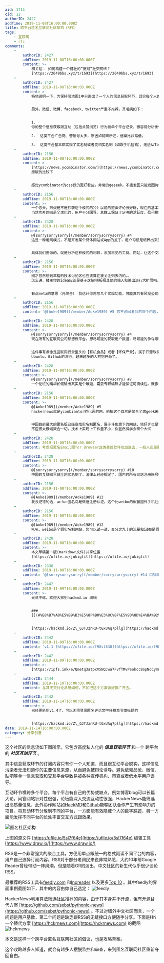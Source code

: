 ```yaml
---
aid: 1715
cid: 12
authorID: 2427
addTime: 2019-11-08T16:00:00.000Z
title: 跨平台匿名互联网社区架构（RFC）
tags:
    - 互联网
    - rfc
comments:
    -
        authorID: 2427
        addTime: 2019-11-08T16:00:00.000Z
        content: >-
            相关贴： 如何构建一个健壮的“反贼”社交网络？
            [https://2049bbs.xyz/t/1693](https://2049bbs.xyz/t/1693)
    -
        authorID: 2427
        addTime: 2019-11-08T16:00:00.000Z
        content: >-
            特地说明一下，为保持简洁图1中只画出了一个人的信息获取环节，其实每个人的信息获取环节都类似，当然每个人根据其能力有其他信息获取方式。厉害的程序员甚至能为自己开发专用的网络爬虫自动抓取各种平台有意思的内容，但对于一般人来说，RSS阅读器已经能大大提高效率，保证信息来源的多样性和权威性。


            另外，微信、微博、facebook、twitter严重不推荐，其毛病如下：


            1. 
            你的整个信息获取跟互动（包括点赞浏览）行为被单个平台记录，很容易分析出你的偏好、特点、活动规律，这些特点被广告商、营销号、官方宣传机构、网络水军利用操纵你、诱导你、预测你，非常危险⚠️。

            2.  这类平台广告商、营销号太多，原因如前面所述，信噪比非常低。

            3.  这类平台基本都实现了实名制或者变相实名制（如跟手机挂钩），无法从Tor网络访问，无法做到技术上的真隐身真匿名。
    -
        authorID: 2156
        addTime: 2019-11-08T16:00:00.000Z
        content: >-
            [https://news.ycombinator.com/](https://news.ycombinator.com/)
            原版的比较下


            感觉ycombinator的css做的更好看些。非常的geeeek。不能发图只能发图片链接。随缘交流。
    -
        authorID: 2156
        addTime: 2019-11-08T16:00:00.000Z
        content: >-
            一个念头，煎蛋是不是抄袭这个模式的〉〉》以前的煎蛋评论很好玩，现在的基本被阉割了。同理还有以前的solidot中国版。但我要说的是，这个模式不适合非理工科的用户。你拿这个模板在国内找风投公司的人讨论下，他们估计也是这么说。受众面窄。
            当然老外的网是全球化的，用户不分国界。总数上保证了足够的活跃度。盈利模式呢？？？
    -
        authorID: 2428
        addTime: 2019-11-08T16:00:00.000Z
        content: >-
            @[sorrysorrysorry](/member/sorrysorrysorry) #4
            这是一种用网模式，不是开发某个具体网站或App的点子，用户习惯是培养出来的，中国互联网20年没有把Geek文化培养出来，只培养出了高度依赖平台的普通网民。这种匿名社区的模式是在倡导一种新生态系统，这种模式具体有多大商业价值？我不知道也暂时不关心。显然现在的互联网巨头不喜欢这种跟自己抢用户群的新模式，监控跟审查部门也非常不喜欢这种真匿名社区模式。


            具体我们要做的，就是分析这种模式的利弊，添加常见的工具、网站，让这个文档更加具备可操作性，更简单。我们只是在生产一个文档而已。商业上的受益者当然是这个生态圈里头列出来的那些互联网平台。
    -
        authorID: 2156
        addTime: 2019-11-08T16:00:00.000Z
        content: >-
            刚才忽然想到草榴的技术讨论区也应该算在被关注列表内的。。
            怎么讲，楼主你的idea应该是基于这hn模板把其他的输入和输出进行大扩展吧。类似转发到我的博客，转发到我的推特，youtube等的超链接集合？（代码量不小）如果你不转发，就基于本平台构建类似tw，youtube功能，太臃肿。只有百度才能搞搞。要么就是p2p网络实验了。


            有点meta的意思（元聚合） 我估计你再写几个实现功能，可能真的有风投公司的人会有点feel。有那么点feel我觉得。
    -
        authorID: 2156
        addTime: 2019-11-08T16:00:00.000Z
        content: '@[Aoke1989](/member/Aoke1989) #5 您不必回复我的每个内容，我有的只是灵机一动'
    -
        authorID: 2428
        addTime: 2019-11-08T16:00:00.000Z
        content: >-
            @[sorrysorrysorry](/member/sorrysorrysorry) #4
            现在所有的互联网公司都想做平台，想尽可能的获取用户数据，尽可能的争夺眼球。


            这件事有点像是互联网行业里头的【有机食品】或者【环保产业】，属于开源软件运动的体系，开源软件最终还是获得了成功不是？Chrome,
            Ubuntu，Github的流行，越来越多的人拥抱开源了。
    -
        authorID: 2428
        addTime: 2019-11-08T16:00:00.000Z
        content: >-
            @[sorrysorrysorry](/member/sorrysorrysorry) #7
            一个论坛的精华如何输出其实是个难题，需要专职编辑才能保证可持续性。就像twitter上也有高价值发布者一样，这属于每个人自己的独门配方吧，愿意分享出来很好，自己独享也很好。
    -
        authorID: 2156
        addTime: 2019-11-08T16:00:00.000Z
        content: >-
            @[Aoke1989](/member/Aoke1989) #5
            hackernews就是yconbiantor孵化园的网。他搞这个自然是聚合全球geek来的意思。他的商业闭环式可行的。


            中国目前最大的匿名版已经变成实名制匿名，属于斗鱼旗下的网站，他好歹也是背靠大树了。所以我感觉，这样的网站恐怕只能找国外的公司合作，然后再针对中文做seo。
            不应该太极端聚合一切，技术上实现上工作量不小，你显然得学会画个大饼
    -
        authorID: 2428
        addTime: 2019-11-08T16:00:00.000Z
        content: 考虑把匿名Email跟Tor Browser这类基础软件也加进去，一般人还是需要科普一下的。
    -
        authorID: 2428
        addTime: 2019-11-08T16:00:00.000Z
        content: >-
            @[sorrysorrysorry](/member/sorrysorrysorry) #10
            中国的互联网早就全网实名制了，法律上已经规定了。国内的所有网站注册账号都是后台实名的。
    -
        authorID: 2156
        addTime: 2019-11-08T16:00:00.000Z
        content: >-
            @[Aoke1989](/member/Aoke1989) #12
            我没记错的话，acfun匿名岛是微信注册认证，这个比weibo的假冒国外手机注册都可以难度大不少。毕竟匿名岛里以前有不少真的变态还有乱伦的，微信注册至少拦住了一部分人。
    -
        authorID: 2156
        addTime: 2019-11-08T16:00:00.000Z
        content: >-
            @[Aoke1989](/member/Aoke1989) #12
            吼吼，weibo是个假实名制网站，您可以试一试，百分之九十的流量和id都是假的。我们现在看weibo就是一终极口嗨网。而且只能跪着和发黄赌毒内容才有真人上钩。（真的）
    -
        authorID: 2428
        addTime: 2019-11-08T16:00:00.000Z
        content: >-
            本文草稿第一版(markdown文件)共享位置
            [https://ufile.io/jukigtil](https://ufile.io/jukigtil)
    -
        authorID: 2330
        addTime: 2019-11-08T16:00:00.000Z
        content: '@[sorrysorrysorry](/member/sorrysorrysorry) #14 口嗨网？为什么这么说'
    -
        authorID: 2442
        addTime: 2019-11-09T16:00:00.000Z
        content: >-
            光说不练，欢迎大家到hackmd.io 编辑


            ###
            [](#%E8%B7%A8%E5%B9%B3%E5%8F%B0%E5%8C%BF%E5%90%8D%E4%BA%92%E8%81%94%E7%BD%91%E7%A4%BE%E5%8C%BA%E6%9E%B6%E6%9E%84-rfc)跨平台匿名互联网社区架构（RFC）


            [https://hackmd.io/Z\_GJTJznRU-tGxUAq7pllg](https://hackmd.io/Z_GJTJznRU-tGxUAq7pllg)
    -
        authorID: 2442
        addTime: 2019-11-09T16:00:00.000Z
        content: 'v1.1 [https://ufile.io/f98sl830](https://ufile.io/f98sl830)'
    -
        authorID: 2442
        addTime: 2019-11-09T16:00:00.000Z
        content: >-
            [https://ipfs.ink/e/Qmetq3atpxV5NQJwa7FvfTMvPeokcc8opNcCymnsrPxNoU](https://ipfs.ink/e/Qmetq3atpxV5NQJwa7FvfTMvPeokcc8opNcCymnsrPxNoU)
    -
        authorID: 2444
        addTime: 2019-11-10T16:00:00.000Z
        content: 与其天天讨论品葱如何，不如把这个方案做好推广开去。
    -
        authorID: 2442
        addTime: 2019-11-14T16:00:00.000Z
        content: >-
            已经更新到v1.4了，可以无需登录匿名评论文中任意章节或标题的


            [https://hackmd.io/Z\_GJTJznRU-tGxUAq7pllg](https://hackmd.io/Z_GJTJznRU-tGxUAq7pllg)
date: 2019-11-14T16:00:00.000Z
category: 分享创造
---
```


这个社区的信息流如下图所示，它包含高度私人化的 **_信息获取环节_** 和一个 跨平台的 **_社区互动环节_** 。

其中信息获取环节的订阅内容只有你一个人知道，而且跟互动平台脱钩，这样信息污染者无法知道你的主要信息来源，从而避免被舆论诱导。避免依赖品葱、微信、贴吧等单一信息获取和交互平台导致易被各种宣传机构、审查或者低水平用户误导。

互动环节横跨多个平台，每个平台有自己的优势或缺点。例如博客blog可以长篇大论，问答网站针对性很强，论坛能深入交流互动性很强，HackerNews能筛选出高质量信息，此外协作网站如[HackMD](https://hackmd.io/)和[Github](https://github.com)能够团队合作产生有影响力的项目。将互动环节分散到不同的平台，一方面能有效隐藏个人的数字踪迹，另一方面能发挥不同平台的长处丰富交互方式跟效果。

![匿名社区架构](https://i.imgur.com/Nlq9iJy.png)

上图的源文件 [https://ufile.io/5sl7f64e](https://ufile.io/5sl7f64e) 编辑工具 [https://www.draw.io/](https://www.draw.io/)

RSS是一个非常强大的聚合工具，方便用单点跟统一的格式阅读不同平台的内容，用户自己选择订阅内容。RSS对于部分老网民来说非常熟悉，大约10年前Google Reader曾经带动一阵风潮，但是随着GR的淡出，中文社区的新生代似乎很少谈论RSS。

最推荐的RSS工具有[feedly.com](https://feedly.com/) 和[Inoreader](https://www.inoreader.com/) 以及更多[Top 10](https://www.webfx.com/blog/web-design/free-rss-readers/) 。其中feedly的界面事例截图如下，其中的内容由你自己选定： ![feedly](https://i.imgur.com/JjwyOF7.png)

HackerNews利用算法筛选社区推荐的内容，由于其本身并不开源，但有开源替代方案 [https://github.com/sebst/pythonic-news](https://github.com/sebst/pythonic-news) 。不过对墙外中文社区而言，一个问题是用户基数，第二个问题是缺乏跟RSS的无缝接口方便随手分享。下面是HN一个替代方案 [https://hckrnews.com](https://hckrnews.com) 的截图 ![hckrnews](https://i.imgur.com/FSl2YYD.png)

本文是这样一个跨平台匿名互联网社区的倡议，也是攻略草案。

这个攻略越多人知道，就会有越多人摆脱监控和审查，来到匿名互联网社区重新夺回自由。
